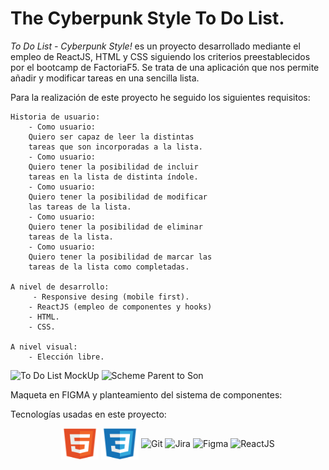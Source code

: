 # The Cyberpunk Style To Do List.

*To Do List - Cyberpunk Style!* es un proyecto desarrollado mediante el empleo de ReactJS, HTML y CSS siguiendo los criterios preestablecidos por el bootcamp de FactoriaF5. Se trata de una aplicación que nos permite añadir y modificar tareas en una sencilla lista. 

Para la realización de este proyecto he seguido los siguientes requisitos:

	Historia de usuario:
		- Como usuario:
		Quiero ser capaz de leer la distintas 
   		tareas que son incorporadas a la lista.
		- Como usuario:
		Quiero tener la posibilidad de incluir 
   		tareas en la lista de distinta índole.	 
		- Como usuario:
		Quiero tener la posibilidad de modificar 
   		las tareas de la lista.
		- Como usuario:
		Quiero tener la posibilidad de eliminar
   		tareas de la lista.
		- Como usuario:
		Quiero tener la posibilidad de marcar las
   		tareas de la lista como completadas.
	
	A nivel de desarrollo:
   		 - Responsive desing (mobile first).
   		- ReactJS (empleo de componentes y hooks)
		- HTML.
		- CSS.
    
	A nivel visual:
		- Elección libre.

![To Do List MockUp](https://user-images.githubusercontent.com/119669918/217385338-a3bcdcc7-81a6-4fcd-acdb-7251017d18b4.jpg)
![Scheme Parent to Son](https://user-images.githubusercontent.com/119669918/217385846-4146de96-7041-485b-a409-c68fe2a19215.jpg)

Maqueta en FIGMA y planteamiento del sistema de componentes: 




Tecnologías usadas en este proyecto:

<div align="center">
  <img align="center" alt="HTML" title="HTML 5" height="50" width="60" src="https://raw.githubusercontent.com/devicons/devicon/master/icons/html5/html5-original.svg">
  <img align="center" alt="CSS" title="CSS 3" height="50" width="60" src="https://raw.githubusercontent.com/devicons/devicon/master/icons/css3/css3-original.svg">
  <img align="center" alt="Git" title="Git" height="50" width="80" src="https://blog.facialix.com/wp-content/uploads/2021/04/git-github-cero-facialix.jpg">
  <img align="center" alt="Jira" title="Jira" height="50" width="100" src="https://logos-marcas.com/wp-content/uploads/2021/03/Jira-Simbolo.png">
  <img align="center" alt="Figma" title="figma" height="50" width="80" src="https://www.protocol.com/media-library/figma-logo.png?id=29208385&width=1200&height=600&coordinates=0%2C60%2C0%2C60">
  <img align="center" alt="ReactJS" title="react" height="50" width="80" src="https://reactjs.org/logo-og.png">
</div>
